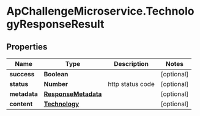 # ApChallengeMicroservice.TechnologyResponseResult

## Properties
Name | Type | Description | Notes
------------ | ------------- | ------------- | -------------
**success** | **Boolean** |  | [optional] 
**status** | **Number** | http status code | [optional] 
**metadata** | [**ResponseMetadata**](ResponseMetadata.md) |  | [optional] 
**content** | [**Technology**](Technology.md) |  | [optional] 


